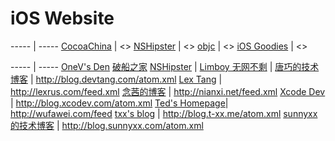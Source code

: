 # iOS Website
----- | -----
[CocoaChina](http://www.cocoachina.com/) |  <>
[NSHipster](http://nshipster.cn/) | <>
[objc](https://www.objc.io/) | <>
[iOS Goodies](http://ios-goodies.com/) | <>


----- | -----
[OneV's Den](http://onevcat.com) 
[破船之家](http://beyondvincent.com) 
[NSHipster](http://nshipster.cn) |
[Limboy 无网不剩](http://blog.leezhong.com/) | 
[唐巧的技术博客](http://blog.devtang.com) | <http://blog.devtang.com/atom.xml>
[Lex Tang](http://lexrus.com/) | <http://lexrus.com/feed.xml>
[念茜的博客](http://nianxi.net) | <http://nianxi.net/feed.xml>
[Xcode Dev](http://blog.xcodev.com) | <http://blog.xcodev.com/atom.xml>
[Ted's Homepage](http://wufawei.com/)| <http://wufawei.com/feed>
[txx's blog](http://blog.t-xx.me) | <http://blog.t-xx.me/atom.xml>
[sunnyxx的技术博客](http://blog.sunnyxx.com/) | <http://blog.sunnyxx.com/atom.xml>
